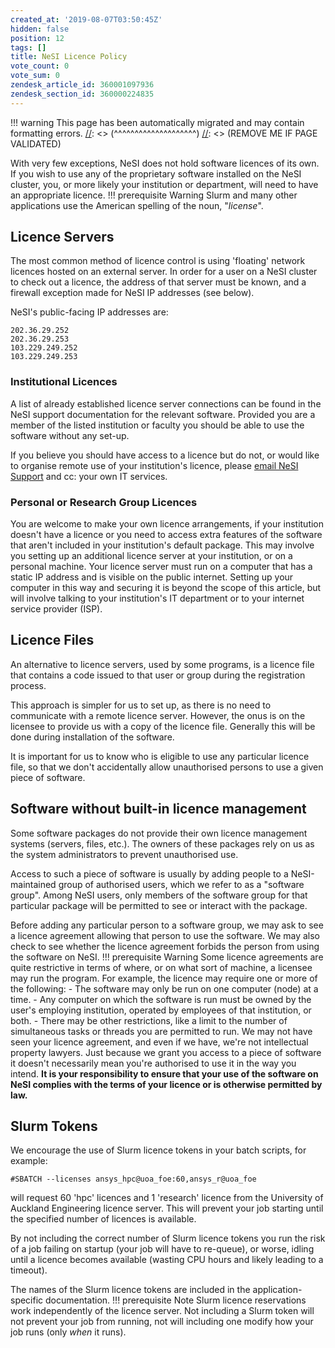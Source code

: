 ```yaml
---
created_at: '2019-08-07T03:50:45Z'
hidden: false
position: 12
tags: []
title: NeSI Licence Policy
vote_count: 0
vote_sum: 0
zendesk_article_id: 360001097936
zendesk_section_id: 360000224835
---
```




[//]: <> (REMOVE ME IF PAGE VALIDATED)
[//]: <> (vvvvvvvvvvvvvvvvvvvv)
!!! warning
    This page has been automatically migrated and may contain formatting errors.
[//]: <> (^^^^^^^^^^^^^^^^^^^^)
[//]: <> (REMOVE ME IF PAGE VALIDATED)

With very few exceptions, NeSI does not hold software licences of its
own. If you wish to use any of the proprietary software installed on the
NeSI cluster, you, or more likely your institution or department, will
need to have an appropriate licence.
!!! prerequisite Warning
     Slurm and many other applications use the American spelling of the
     noun, "*license*".

## Licence Servers

The most common method of licence control is using 'floating' network
licences hosted on an external server. In order for a user on a NeSI
cluster to check out a licence, the address of that server must be
known, and a firewall exception made for NeSI IP addresses (see below).

NeSI's public-facing IP addresses are:

``` sl
202.36.29.252
202.36.29.253
103.229.249.252
103.229.249.253
```

### Institutional Licences

A list of already established licence server connections can be found in
the NeSI support documentation for the relevant software. Provided you
are a member of the listed institution or faculty you should be able to
use the software without any set-up.

If you believe you should have access to a licence but do not, or would
like to organise remote use of your institution's licence, please [email
NeSI Support](mailto:support@nesi.org.nz) and cc: your own IT services.

### Personal or Research Group Licences

You are welcome to make your own licence arrangements, if your
institution doesn't have a licence or you need to access extra features
of the software that aren't included in your institution's default
package. This may involve you setting up an additional licence server at
your institution, or on a personal machine. Your licence server must run
on a computer that has a static IP address and is visible on the public
internet. Setting up your computer in this way and securing it is beyond
the scope of this article, but will involve talking to your
institution's IT department or to your internet service provider (ISP).

## Licence Files

An alternative to licence servers, used by some programs, is a licence
file that contains a code issued to that user or group during the
registration process.

This approach is simpler for us to set up, as there is no need to
communicate with a remote licence server. However, the onus is on the
licensee to provide us with a copy of the licence file. Generally this
will be done during installation of the software.

It is important for us to know who is eligible to use any particular
licence file, so that we don't accidentally allow unauthorised persons
to use a given piece of software.

## Software without built-in licence management

Some software packages do not provide their own licence management
systems (servers, files, etc.). The owners of these packages rely on us
as the system administrators to prevent unauthorised use.

Access to such a piece of software is usually by adding people to a
NeSI-maintained group of authorised users, which we refer to as a
"software group". Among NeSI users, only members of the software group
for that particular package will be permitted to see or interact with
the package.

Before adding any particular person to a software group, we may ask to
see a licence agreement allowing that person to use the software. We may
also check to see whether the licence agreement forbids the person from
using the software on NeSI.
!!! prerequisite Warning
     Some licence agreements are quite restrictive in terms of where, or on
     what sort of machine, a licensee may run the program. For example, the
     licence may require one or more of the following:
     -   The software may only be run on one computer (node) at a time.
     -   Any computer on which the software is run must be owned by the
         user's employing institution, operated by employees of that
         institution, or both.
     -   There may be other restrictions, like a limit to the number of
         simultaneous tasks or threads you are permitted to run.
     We may not have seen your licence agreement, and even if we have,
     we're not intellectual property lawyers. Just because we grant you
     access to a piece of software it doesn't necessarily mean you're
     authorised to use it in the way you intend. **It is your
     responsibility to ensure that your use of the software on NeSI
     complies with the terms of your licence or is otherwise permitted by
     law.**

## Slurm Tokens 

We encourage the use of Slurm licence tokens in your batch scripts, for
example:

``` sl
#SBATCH --licenses ansys_hpc@uoa_foe:60,ansys_r@uoa_foe
```

will request 60 'hpc' licences and 1 'research' licence from the
University of Auckland Engineering licence server. This will prevent
your job starting until the specified number of licences is available.

By not including the correct number of Slurm licence tokens you run the
risk of a job failing on startup (your job will have to re-queue), or
worse, idling until a licence becomes available (wasting CPU hours and
likely leading to a timeout).

The names of the Slurm licence tokens are included in the
application-specific documentation.
!!! prerequisite Note
     Slurm licence reservations work independently of the licence server.
     Not including a Slurm token will not prevent your job from running,
     not will including one modify how your job runs (only *when* it runs).